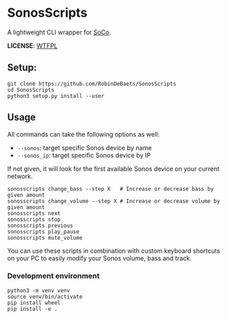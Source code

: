 # SonosScripts

A lightweight CLI wrapper for [SoCo](https://github.com/SoCo/SoCo).

**LICENSE**: [WTFPL](https://en.wikipedia.org/wiki/WTFPL)

## Setup:

```
git clone https://github.com/RobinDeBaets/SonosScripts
cd SonosScripts
python3 setup.py install --user
```

## Usage

All commands can take the following options as well:
- `--sonos`: target specific Sonos device by name
- `--sonos_ip`: target specific Sonos device by IP

If not given, it will look for the first available Sonos device on your current network.

```
sonosscripts change_bass --step X   # Increase or decrease bass by given amount
sonosscripts change_volume --step X # Increase or decrease volume by given amount
sonosscripts next
sonosscripts stop
sonosscripts previous
sonosscripts play_pause
sonosscripts mute_volume
```

You can use these scripts in combination with custom keyboard shortcuts on your PC to easily modify your 
Sonos volume, bass and track.

### Development environment

```
python3 -m venv venv
source venv/bin/activate
pip install wheel
pip install -e . 
```
